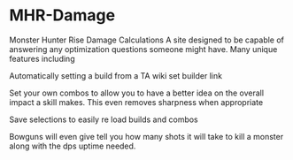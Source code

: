 # MHR-Damage
Monster Hunter Rise Damage Calculations
A site designed to be capable of answering any optimization questions someone might have. Many unique features including

Automatically setting a build from a TA wiki set builder link 

Set your own combos to allow you to have a better idea on the overall impact a skill makes. 
This even removes sharpness when appropriate

Save selections to easily re load builds and combos

Bowguns will even give tell you how many shots it will take to kill a monster along with the dps uptime needed.


